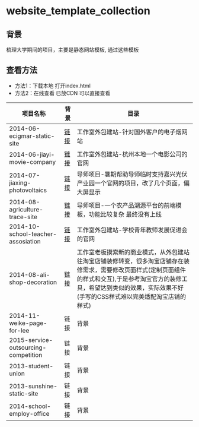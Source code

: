 # website_template_collection
## 背景
梳理大学期间的项目，主要是静态网站模板, 通过这些模板
## 查看方法
- 方法1：下载本地 打开index.html
- 方法2：在线查看 已放CDN 可以直接查看

| 项目名称 | 背景 | 目录 |
| - | - | - |
| 2014-06-ecigmar-static-site | [链接](https://636c-cloud1-5g5eyjtze161c202-1319072486.tcb.qcloud.la/dev/website_template_collection/2014-06-ecigmar-static-site/index.html) |工作室外包建站-针对国外客户的电子烟网站 |
| 2014-06-jiayi-movie-company | [链接](https://636c-cloud1-5g5eyjtze161c202-1319072486.tcb.qcloud.la/dev/website_template_collection/2014-06-jiayi-movie-company/index.html) |工作室外包建站-杭州本地一个电影公司的官网 |
| 2014-07-jiaxing-photovoltaics | [链接](https://636c-cloud1-5g5eyjtze161c202-1319072486.tcb.qcloud.la/dev/website_template_collection/2014-07-jiaxing-photovoltaics) | 导师项目-暑期帮助导师临时支持嘉兴光伏产业园一个官网的项目，改了几个页面，偏大屏显示 |
| 2014-08-agriculture-trace-site | [链接](https://636c-cloud1-5g5eyjtze161c202-1319072486.tcb.qcloud.la/dev/website_template_collection/2014-08-agriculture-trace-site) | 导师项目-一个农产品溯源平台的前端模板，功能比较复杂 最终没有上线 |
| 2014-10-school-teacher-assosiation | [链接](https://636c-cloud1-5g5eyjtze161c202-1319072486.tcb.qcloud.la/dev/website_template_collection/2014-10-school-teacher-assosiation/index.html) | 工作室外包建站-学校青年教师发展促进会的官网 |
| 2014-08-ali-shop-decoration | [链接](https://636c-cloud1-5g5eyjtze161c202-1319072486.tcb.qcloud.la/dev/website_template_collection/2014-10-school-teacher-assosiation/index.html) | 工作室老板摸索新的商业模式，从外包建站往淘宝店铺装修转变，很多淘宝店铺存在装修需求，需要修改页面样式(定制页面组件的样式和交互),于是参考淘宝官方的装修工具，希望达到类似的效果，实际效果不好(手写的CSS样式难以完美适配淘宝店铺的样式) |
| 2014-11-weike-page-for-lee | 链接 | 背景 |
| 2015-service-outsourcing-competition | 链接 | 背景 |
| 2013-student-union | 链接 | 背景 |
| 2013-sunshine-static-site | 链接 | 背景 |
| 2014-school-employ-office | 链接 | 背景 |

